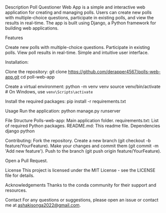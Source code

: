 Description
Poll Questioner Web App is a simple and interactive web application for creating and managing polls. Users can create new polls with multiple-choice questions, participate in existing polls, and view the results in real-time. The app is built using Django, a Python framework for building web applications.

Features

Create new polls with multiple-choice questions.
Participate in existing polls.
View poll results in real-time.
Simple and intuitive user interface.

Installation:

Clone the repository:
git clone https://github.com/derapper4567/polls-web-app.git
cd poll-web-app

Create a virtual environment:
python -m venv venv
source venv/bin/activate  # On Windows, use `venv\Scripts\activate`

Install the required packages:
pip install -r requirements.txt


Usage
Run the application:
python manage.py runserver

File Structure
Polls-web-app: Main application folder.
requirements.txt: List of required Python packages.
README.md: This readme file.
Dependencies
django
python

Contributing:
Fork the repository.
Create a new branch (git checkout -b feature/YourFeature).
Make your changes and commit them (git commit -m 'Add new feature').
Push to the branch (git push origin feature/YourFeature).

Open a Pull Request.


License
This project is licensed under the MIT License - see the LICENSE file for details.

Acknowledgements
Thanks to the conda community for their support and resources.

Contact
For any questions or suggestions, please open an issue or contact me at ashakisonga2022@gmail.com.

